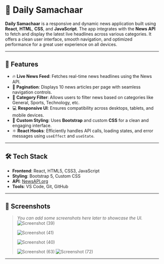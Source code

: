 # 📰 Daily Samachaar

**Daily Samachaar** is a responsive and dynamic news application built using **React**, **HTML**, **CSS**, and **JavaScript**. The app integrates with the **News API** to fetch and display the latest live headlines across various categories. It offers a clean user interface, smooth navigation, and optimized performance for a great user experience on all devices.

---

## 🚀 Features

- 🔥 **Live News Feed**: Fetches real-time news headlines using the News API.
- 📑 **Pagination**: Displays 10 news articles per page with seamless navigation controls.
- 🧭 **Category Filter**: Allows users to filter news based on categories like General, Sports, Technology, etc.
- 💻 **Responsive UI**: Ensures compatibility across desktops, tablets, and mobile devices.
- 🎨 **Custom Styling**: Uses **Bootstrap** and custom **CSS** for a clean and engaging interface.
- ⚛️ **React Hooks**: Efficiently handles API calls, loading states, and error messages using `useEffect` and `useState`.

---

## 🛠️ Tech Stack

- **Frontend**: React, HTML5, CSS3, JavaScript  
- **Styling**: Bootstrap 5, Custom CSS  
- **API**: [NewsAPI.org](https://newsapi.org/)  
- **Tools**: VS Code, Git, GitHub  

---

## 📸 Screenshots

> _You can add some screenshots here later to showcase the UI._
![Screenshot (39)](https://github.com/user-attachments/assets/085f5dc0-d2ca-49b8-b65e-6656ad8cc8c5)
>   
> ![Screenshot (41)](https://github.com/user-attachments/assets/ae68807c-d8fa-43e4-b580-960f0958b7dc)
>   
> ![Screenshot (40)](https://github.com/user-attachments/assets/c5a897a9-b3f4-4841-8571-031824543b60)
>   
>![Screenshot (63)](https://github.com/user-attachments/assets/071b3002-26df-4143-a433-05ea2e54ab5b)
> ![Screenshot (72)](https://github.com/user-attachments/assets/74bb5f2f-c299-4e51-89cf-004e124b796f)





---


